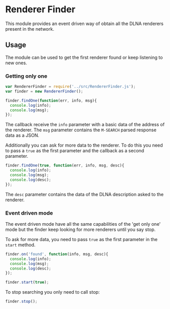 # Renderer Finder
This module provides an event driven way of obtain all the DLNA renderers present in the network.

## Usage
The module can be used to get the first renderer found or keep listening to new ones.

### Getting only one
```javascript
var RendererFinder = require('../src/RendererFinder.js');
var finder = new RendererFinder();

finder.findOne(function(err, info, msg){
  console.log(info);
  console.log(msg);
});
```
The callback receive the ```info``` parameter with a basic data of the address of the renderer. The ```msg``` parameter contains the ```M-SEARCH``` parsed response data as a JSON.

Additionally you can ask for more data to the renderer. To do this you need to pass a ```true``` as the first parameter and the callback as a second parameter.

```javascript
finder.findOne(true, function(err, info, msg, desc){
  console.log(info);
  console.log(msg);
  console.log(desc);
});
```

The ```desc``` parameter contains the data of the DLNA description asked to the renderer.

### Event driven mode
The event driven mode have all the same capabilities of the 'get only one' mode but the finder keep looking for more renderers until you say stop.

To ask for more data, you need to pass ```true``` as the first parameter in the ```start``` method.

```javascript
finder.on('found', function(info, msg, desc){
  console.log(info);
  console.log(msg);
  console.log(desc);
});

finder.start(true);
```

To stop searching you only need to call stop:

```javascript
finder.stop();
```
